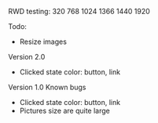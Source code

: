 RWD testing: 320 768 1024 1366 1440 1920

Todo:
- Resize images

Version 2.0
- Clicked state color: button, link


Version 1.0
Known bugs
- Clicked state color: button, link
- Pictures size are quite large
